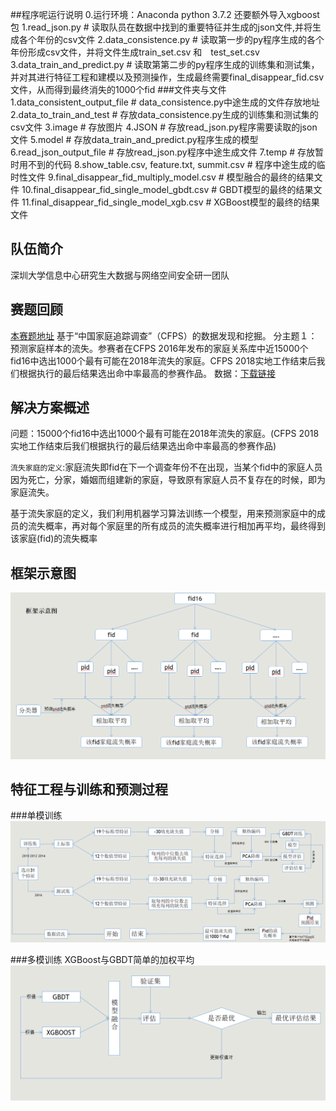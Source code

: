 ##程序呢运行说明
        0.运行环境：Anaconda python 3.7.2 还要额外导入xgboost包
        1.read_json.py  # 读取队员在数据中找到的重要特征并生成的json文件,并将生成各个年份的csv文件
        2.data_consistence.py  # 读取第一步的py程序生成的各个年份形成csv文件，并将文件生成train_set.csv 和　test_set.csv
        3.data_train_and_predict.py  # 读取第第二步的py程序生成的训练集和测试集，并对其进行特征工程和建模以及预测操作，生成最终需要final_disappear_fid.csv文件，从而得到最终消失的1000个fid
###文件夹与文件
        1.data_consistent_output_file  # data_consistence.py中途生成的文件存放地址
        2.data_to_train_and_test  # 存放data_consistence.py生成的训练集和测试集的csv文件
        3.image  # 存放图片
        4.JSON  # 存放read_json.py程序需要读取的json文件
        5.model  # 存放data_train_and_predict.py程序生成的模型
        6.read_json_output_file  # 存放read_json.py程序中途生成文件
        7.temp  # 存放暂时用不到的代码
        8.show_table.csv, feature.txt, summit.csv  # 程序中途生成的临时性文件
        9.final_disappear_fid_multiply_model.csv  # 模型融合的最终的结果文件
        10.final_disappear_fid_single_model_gbdt.csv  # GBDT模型的最终的结果文件
        11.final_disappear_fid_single_model_xgb.csv  # XGBoost模型的最终的结果文件
## 队伍简介

深圳大学信息中心研究生大数据与网络空间安全研一团队

## 赛题回顾
[本赛题地址](http://opendata.pku.edu.cn/competition-2019.xhtml?from=groupmessage&isappinstalled=0)
 基于“中国家庭追踪调查”（CFPS）的数据发现和挖掘。
 分主题１：预测家庭样本的流失。参赛者在CFPS 2016年发布的家庭关系库中近15000个fid16中选出1000个最有可能在2018年流失的家庭。CFPS 2018实地工作结束后我们根据执行的最后结果选出命中率最高的参赛作品。
 数据：[下载链接](http://opendata.pku.edu.cn/dataset.xhtml?persistentId=doi:10.18170/DVN/45LCSO)

## 解决方案概述
问题：15000个fid16中选出1000个最有可能在2018年流失的家庭。(CFPS 2018实地工作结束后我们根据执行的最后结果选出命中率最高的参赛作品)

`流失家庭的定义`:家庭流失即fid在下一个调查年份不在出现，当某个fid中的家庭人员因为死亡，分家，婚姻而组建新的家庭，导致原有家庭人员不复存在的时候，即为家庭流失。

基于流失家庭的定义，我们利用机器学习算法训练一个模型，用来预测家庭中的成员的流失概率，再对每个家庭里的所有成员的流失概率进行相加再平均，最终得到该家庭(fid)的流失概率

## 框架示意图
![framework.png](image/framework.png)


## 特征工程与训练和预测过程
###单模训练
![single_model_work.png](image/single_model_work.png)
	
###多模训练
XGBoost与GBDT简单的加权平均
![multiply_model_work.png](image/multiply_model_work.png)


